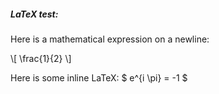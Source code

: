 ##### LaTeX test:

Here is a mathematical expression on a newline:

\\\[ \frac{1}{2} \\\]

Here is some inline LaTeX: $ e^{i \pi} = -1 $